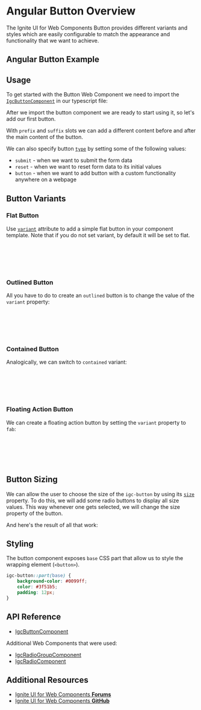 # Angular Button Overview

The Ignite UI for Web Components Button provides different variants and styles which are easily configurable to match the appearance and functionality that we want to achieve.

## Angular Button Example

<code-view style="height: 100px"
           data-demos-base-url="{environment:dvDemosBaseUrl}"
           iframe-src="{environment:dvDemosBaseUrl}/inputs/button-overview"
           alt="Angular Button Example"
           github-src="inputs/button/overview">
</code-view>

## Usage

To get started with the Button Web Component we need to import the [`IgcButtonComponent`]({environment:wcApiUrl}/classes/IgcButtonComponent.html) in our typescript file:

After we import the button component we are ready to start using it, so let's add our first button.

With `prefix` and `suffix` slots we can add a different content before and after the main content of the button.

We can also specify button [`type`]({environment:wcApiUrl}/classes/IgcButtonComponent.html#type) by setting some of the following values:

-   `submit` - when we want to submit the form data
-   `reset` - when we want to reset form data to its initial values
-   `button` - when we want to add button with a custom functionality anywhere on a webpage

## Button Variants

### Flat Button

Use [`variant`]({environment:wcApiUrl}/classes/IgcButtonComponent.html#variant) attribute to add a simple flat button in your component template. Note that if you do not set variant, by default it will be set to flat.

<div class="sample-container loading" style="height: 70px">
    <iframe class="lazyload" seamless width="100%" height="100%" frameborder="0" data-src="{environment:dvDemosBaseUrl}/inputs/button-flat">
</iframe></div>

### Outlined Button

All you have to do to create an `outlined` button is to change the value of the `variant` property:

<div class="sample-container loading" style="height: 70px">
    <iframe class="lazyload" seamless width="100%" height="100%" frameborder="0" data-src="{environment:dvDemosBaseUrl}/inputs/button-outlined">
</iframe></div>

### Contained Button

Analogically, we can switch to `contained` variant:

<div class="sample-container loading" style="height: 70px">
    <iframe class="lazyload" seamless width="100%" height="100%" frameborder="0" data-src="{environment:dvDemosBaseUrl}/inputs/button-contained">
</iframe></div>

### Floating Action Button

We can create a floating action button by setting the `variant` property to `fab`:

<div class="sample-container loading" style="height: 70px">
    <iframe class="lazyload" seamless width="100%" height="100%" frameborder="0" data-src="{environment:dvDemosBaseUrl}/inputs/button-fab">
</iframe></div>

## Button Sizing

We can allow the user to choose the size of the `igc-button` by using its [`size`]({environment:wcApiUrl}/classes/IgcButtonComponent.html#size) property. То do this, we will add some radio buttons to display all size values. This way whenever one gets selected, we will change the size property of the button.

And here's the result of all that work:

<code-view style="height: 200px"
           data-demos-base-url="{environment:dvDemosBaseUrl}"
           iframe-src="{environment:dvDemosBaseUrl}/inputs/button-size"
           alt="Angular List Example"
           github-src="/inputs/button/size">
</code-view>

## Styling

The button component exposes `base` CSS part that allow us to style the wrapping element (`<button>`).

```css
igc-button::part(base) {
    background-color: #0099ff;
    color: #3f51b5;
    padding: 12px;
}
```

<code-view style="height: 100px"
           data-demos-base-url="{environment:dvDemosBaseUrl}"
           iframe-src="{environment:dvDemosBaseUrl}/inputs/button-styling"
           alt="Angular List Example"
           github-src="/inputs/button/styling">
</code-view>

## API Reference

-   [IgcButtonComponent]({environment:wcApiUrl}/classes/IgcButtonComponent.html)

Additional Web Components that were used:

-   [IgcRadioGroupComponent]({environment:wcApiUrl}/classes/IgcRadioGroupComponent.html)
-   [IgcRadioComponent]({environment:wcApiUrl}/classes/IgcRadioComponent.html)

## Additional Resources

<div class="divider--half"></div>

-   [Ignite UI for Web Components **Forums**](https://www.infragistics.com/community/forums/f/ignite-ui-for-web-components)
-   [Ignite UI for Web Components **GitHub**](https://github.com/IgniteUI/igniteui-webcomponents)
